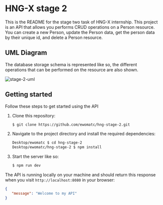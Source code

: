 # HNG-X stage 2
This is the README for the stage two task of HNG-X internship.
This project is an API that allows you performs CRUD operations on a Person resource. You can create a new Person, update the Person data, get the person data by their unique id, and delete a Person resource.
## UML Diagram
The database storage schema is represented like so, the different operations that can be performed on the resource are also shown.

![stage-2-uml](https://github.com/ewomatc/hng-stage-2/assets/107651392/60260bc9-f468-4988-a178-9184299fa75d)

## Getting started
Follow these steps to get started using the API
1. Clone this repository:
   
   ```bash
   $ git clone https://github.com/ewomatc/hng-stage-2.git
   ```
2. Navigate to the project directory and install the required dependencies:
   
   ```bash
   Desktop/ewomatc $ cd hng-stage-2
   Desktop/ewomatc/hng-stage-2 $ npm install
   ```
3. Start the server like so:
   
   ```bash
   $ npm run dev
   ```
The API is running locally on your machine and should return this response when you visit ```http://localhost:8080``` in your browser:

```JSON
{
   "message": "Welcome to my API"
}
```
